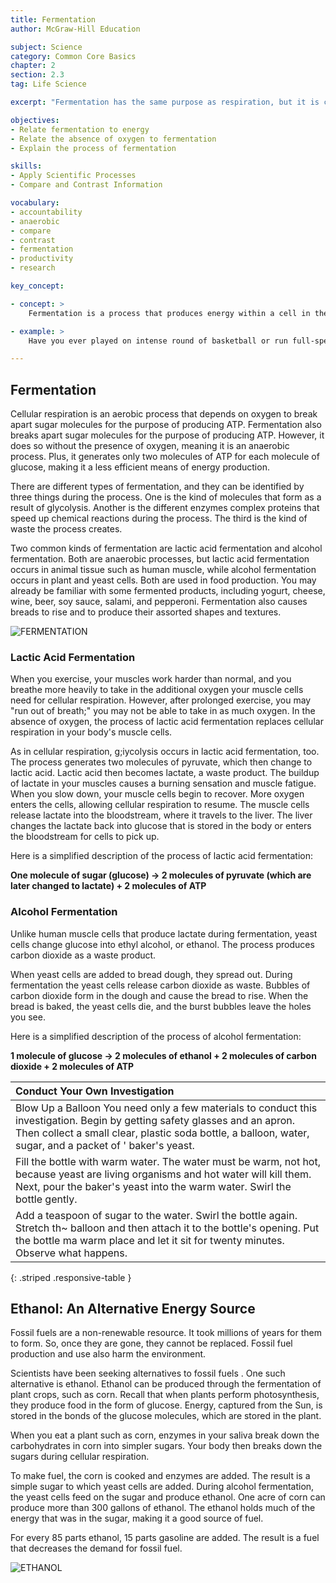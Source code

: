 ```yaml
---
title: Fermentation
author: McGraw-Hill Education

subject: Science
category: Common Core Basics
chapter: 2
section: 2.3
tag: Life Science

excerpt: "Fermentation has the same purpose as respiration, but it is conducted in the absence of oxygen. It yields fewer molecules of ATP, making it less efficient than respiration."

objectives:
- Relate fermentation to energy
- Relate the absence of oxygen to fermentation
- Explain the process of fermentation

skills:
- Apply Scientific Processes
- Compare and Contrast Information

vocabulary:
- accountability
- anaerobic
- compare
- contrast
- fermentation
- productivity
- research

key_concept:

- concept: >
    Fermentation is a process that produces energy within a cell in the absence of oxygen.

- example: >
    Have you ever played on intense round of basketball or run full-speed for a long distance? Activities like these o~en leave you with burning muscles. You may also experience shortness of breath. What causes the burn, and how is it related to breathing? Both are good questions. In order to answer them, we need to examine the process of fermentation.

---
```


## Fermentation

Cellular respiration is an aerobic process that depends on oxygen to break apart sugar molecules for the purpose of producing ATP. Fermentation also breaks apart sugar molecules for the purpose of producing ATP. However, it does so without the presence of oxygen, meaning it is an anaerobic process. Plus, it generates only two molecules of ATP for each molecule of glucose, making it a less efficient means of energy production.

There are different types of fermentation, and they can be identified by three things during the process. One is the kind of molecules that form as a result of glycolysis. Another is the different enzymes complex proteins that speed up chemical reactions during the process. The third is the kind of waste the process creates.

Two common kinds of fermentation are lactic acid fermentation and alcohol fermentation. Both are anaerobic processes, but lactic acid fermentation occurs in animal tissue such as human muscle, while alcohol fermentation occurs in plant and yeast cells. Both are used in food production. You may already be familiar with some fermented products, including yogurt, cheese, wine, beer, soy sauce, salami, and pepperoni. Fermentation also causes breads to rise and to produce their assorted shapes and textures.

![FERMENTATION]()

### Lactic Acid Fermentation

When you exercise, your muscles work harder than normal, and you breathe more heavily to take in the additional oxygen your muscle cells need for cellular respiration. However, after prolonged exercise, you may "run out of breath;" you may not be able to take in as much oxygen. In the absence of oxygen, the process of lactic acid fermentation replaces cellular respiration in your body's muscle cells.

As in cellular respiration, g;iycolysis occurs in lactic acid fermentation, too. The process generates two molecules of pyruvate, which then change to lactic acid. Lactic acid then becomes lactate, a waste product. The buildup of lactate in your muscles causes a burning sensation and muscle fatigue. When you slow down, your muscle cells begin to recover. More oxygen enters the cells, allowing cellular respiration to resume. The muscle cells release lactate into the bloodstream, where it travels to the liver. The liver changes the lactate back into glucose that is stored in the body or enters the bloodstream for cells to pick up.

Here is a simplified description of the process of lactic acid fermentation:

**One molecule of sugar (glucose) &rarr; 2 molecules of pyruvate (which are later changed to lactate) + 2 molecules of ATP**

### Alcohol Fermentation

Unlike human muscle cells that produce lactate during fermentation, yeast cells change glucose into ethyl alcohol, or ethanol. The process produces carbon dioxide as a waste product.

When yeast cells are added to bread dough, they spread out. During fermentation the yeast cells release carbon dioxide as waste. Bubbles of carbon dioxide form in the dough and cause the bread to rise. When the bread is baked, the yeast cells die, and the burst bubbles leave the holes you see.

Here is a simplified description of the process of alcohol fermentation:

**1 molecule of glucose &rarr; 2 molecules of ethanol + 2 molecules of carbon dioxide + 2 molecules of ATP**

| Conduct Your Own Investigation |
|:-|
| Blow Up a Balloon You need only a few materials to conduct this investigation. Begin by getting safety glasses and an apron. Then collect a small clear, plastic soda bottle, a balloon, water, sugar, and a packet of ' baker's yeast. |
| Fill the bottle with warm water. The water must be warm, not hot, because yeast are living organisms and hot water will kill them. Next, pour the baker's yeast into the warm water. Swirl the bottle gently. |
| Add a teaspoon of sugar to the water. Swirl the bottle again. Stretch th~ balloon and then attach it to the bottle's opening. Put the bottle ma warm place and let it sit for twenty minutes. Observe what happens. |
{: .striped .responsive-table }

## Ethanol: An Alternative Energy Source

Fossil fuels are a non-renewable resource. It took millions of years for them to form. So, once they are gone, they cannot be replaced. Fossil fuel production and use also harm the environment.

Scientists have been seeking alternatives to fossil fuels . One such alternative is ethanol. Ethanol can be produced through the fermentation of plant crops, such as corn. Recall that when plants perform photosynthesis, they produce food in the form of glucose. Energy, captured from the Sun, is stored in the bonds of the glucose molecules, which are stored in the plant.

When you eat a plant such as corn, enzymes in your saliva break down the carbohydrates in corn into simpler sugars. Your body then breaks down the sugars during cellular respiration.

To make fuel, the corn is cooked and enzymes are added. The result is a simple sugar to which yeast cells are added. During alcohol fermentation, the yeast cells feed on the sugar and produce ethanol. One acre of corn can produce more than 300 gallons of ethanol. The ethanol holds much of the energy that was in the sugar, making it a good source of fuel.

For every 85 parts ethanol, 15 parts gasoline are added. The result is a fuel that decreases the demand for fossil fuel.

![ETHANOL]()